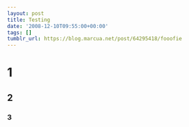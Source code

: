 ```yaml
---
layout: post
title: Testing
date: '2008-12-10T09:55:00+00:00'
tags: []
tumblr_url: https://blog.marcua.net/post/64295418/fooofie
---
```

# 1

## 2

### 3
